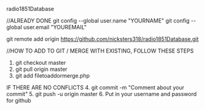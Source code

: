 radio1851Database

//ALREADY DONE
git config --global user.name "YOURNAME"
git config --global user.email "YOUREMAIL"

git remote add origin https://github.com/nicksters318/radio1851Database.git


//HOW TO ADD TO GIT / MERGE WITH EXISTING, FOLLOW THESE STEPS

1. git checkout master
2. git pull origin master
3. git add filetoaddormerge.php

IF THERE ARE NO CONFLICTS
4. git commit -m "Comment about your commit"
5. git push -u origin master
6. Put in your username and password for github
